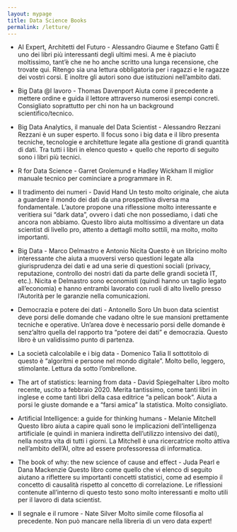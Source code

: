 ```yaml
---
layout: mypage
title: Data Science Books
permalink: /letture/
---
```


- AI Expert, Architetti del Futuro - Alessandro Giaume e Stefano Gatti
È uno dei libri più interessanti degli ultimi mesi. A me è piaciuto moltissimo, tant’è che ne ho anche scritto una lunga recensione, che trovate qui. Ritengo sia una lettura obbligatoria per i ragazzi e le ragazze dei vostri corsi. E inoltre gli autori sono due istituzioni nell’ambito dati.

- Big Data @l lavoro - Thomas Davenport
Aiuta come il precedente a mettere ordine e guida il lettore attraverso numerosi esempi concreti. Consigliato soprattutto per chi non ha un background scientifico/tecnico.

- Big Data Analytics, il manuale del Data Scientist - Alessandro Rezzani
Rezzani è un super esperto. Il focus sono i big data e il libro presenta tecniche, tecnologie e architetture legate alla gestione di grandi quantità di dati. Tra tutti i libri in elenco questo + quello che reporto di seguito sono i libri più tecnici.

- R for Data Science - Garret Grolemund e Hadley Wickham
Il miglior manuale tecnico per cominciare a programmare in R.

- Il tradimento dei numeri - David Hand
Un testo molto originale, che aiuta a guardare il mondo dei dati da una prospettiva diversa ma fondamentale. L’autore propone una riflessione molto interessante e veritiera sui “dark data”, ovvero i dati che non possediamo, i dati che ancora non abbiamo. Questo libro aiuta moltissimo a diventare un data scientist di livello pro, attento a dettagli molto sottili, ma molto, molto importanti.

- Big Data - Marco Delmastro e Antonio Nicita
Questo è un libricino molto interessante che aiuta a muoversi verso questioni legate alla giurisprudenza dei dati e ad una serie di questioni sociali (privacy, reputazione, controllo dei nostri dati da parte delle grandi società IT, etc.). Nicita e Delmastro sono economisti (quindi hanno un taglio legato all’economia) e hanno entrambi lavorato con ruoli di alto livello presso l’Autorità per le garanzie nella comunicazioni.

- Democrazia e potere dei dati - Antonello Soro
Un buon data scientist deve porsi delle domande che vadano oltre le sue mansioni prettamente tecniche e operative. Un’area dove è necessario porsi delle domande è senz’altro quella del rapporto tra “potere dei dati” e democrazia. Questo libro è un validissimo punto di partenza.

- La società calcolabile e i big data - Domenico Talia
Il sottotitolo di questo è “algoritmi e persone nel mondo digitale”. Molto bello, leggero, stimolante. Lettura da sotto l’ombrellone.

- The art of statistics: learning from data - David Spiegelhalter
Libro molto recente, uscito a febbraio 2020. Merita tantissimo, come tanti libri in inglese e come tanti libri della casa editrice “a pelican book”. Aiuta a porsi le giuste domande e a “farsi amica” la statistica. Molto consigliato.

- Artificial Intelligence: a guide for thinking humans - Melanie Mitchell
Questo libro aiuta a capire quali sono le implicazioni dell’intelligenza artificiale (e quindi in maniera indiretta dell’utilizzo intensivo dei dati), nella nostra vita di tutti i giorni. La Mitchell è una ricercatrice molto attiva nell’ambito dell’AI, oltre ad essere professoressa di informatica.

- The book of why: the new science of cause and effect - Juda Pearl e Dana Mackenzie
Questo libro come quello che vi elenco di seguito aiutano a riflettere su importanti concetti statistici, come ad esempio il concetto di causalità rispetto al concetto di correlazione. Le riflessioni contenute all’interno di questo testo sono molto interessanti e molto utili per il lavoro di data scientist.

- Il segnale e il rumore - Nate Silver
Molto simile come filosofia al precedente. Non può mancare nella libreria di un vero data expert!
